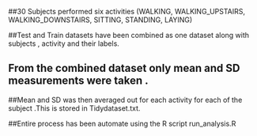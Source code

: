 
##30 Subjects performed six activities (WALKING, WALKING_UPSTAIRS, WALKING_DOWNSTAIRS, SITTING, STANDING, LAYING)



##Test and Train datasets have been combined as one dataset along with subjects , activity and their labels.


## From the combined dataset only mean and SD measurements were taken .

##Mean and SD was then averaged out for each activity for each of the subject .This is stored in Tidydataset.txt.

##Entire process has been automate using the R script run_analysis.R